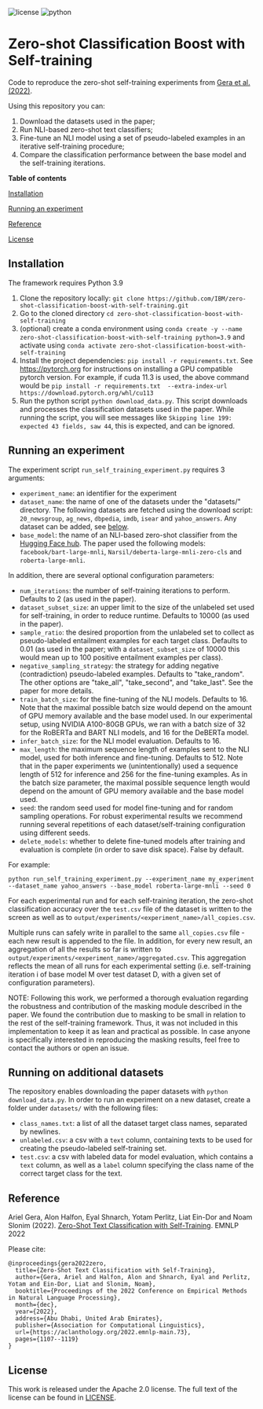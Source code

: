 ![license](https://img.shields.io/github/license/IBM/zero-shot-classification-boost-with-self-training)  ![python](https://img.shields.io/badge/python-3.9-blue)
# Zero-shot Classification Boost with Self-training

Code to reproduce the zero-shot self-training experiments from [Gera et al. (2022)](#reference). 

Using this repository you can: 

1. Download the datasets used in the paper;
2. Run NLI-based zero-shot text classifiers;
3. Fine-tune an NLI model using a set of pseudo-labeled examples in an iterative self-training procedure;
4. Compare the classification performance between the base model and the self-training iterations.


**Table of contents**

[Installation](#installation)

[Running an experiment](#running-an-experiment)

[Reference](#reference)

[License](#license)

## Installation
The framework requires Python 3.9
1. Clone the repository locally: 
   `git clone https://github.com/IBM/zero-shot-classification-boost-with-self-training.git`
2. Go to the cloned directory 
  `cd zero-shot-classification-boost-with-self-training`
3. (optional) create a conda environment using `conda create -y --name zero-shot-classification-boost-with-self-training python=3.9` and activate using `conda activate zero-shot-classification-boost-with-self-training`
4. Install the project dependencies: `pip install -r requirements.txt`. See https://pytorch.org for instructions on installing a GPU compatible pytorch version. For example, if cuda 11.3 is used, the above command would be `pip install -r requirements.txt  --extra-index-url https://download.pytorch.org/whl/cu113`
5. Run the python script `python download_data.py`.
This script downloads and processes the classification datasets used in the paper. While running the script, you will see messages like `Skipping line 199: expected 43 fields, saw 44`, this is expected, and can be ignored.

                         
## Running an experiment
The experiment script `run_self_training_experiment.py` requires 3 arguments:
- `experiment_name`: an identifier for the experiment
- `dataset_name`: the name of one of the datasets under the "datasets/" directory. The following datasets are fetched using the download script: `20_newsgroup`, `ag_news`, `dbpedia`, `imdb`, `isear` and `yahoo_answers`. Any dataset can be added, see [below](#running-on-additional-datasets).
- `base_model`: the name of an NLI-based zero-shot classifier from the [Hugging Face hub](https://huggingface.co/models?pipeline_tag=zero-shot-classification). The paper used the following models: `facebook/bart-large-mnli`, `Narsil/deberta-large-mnli-zero-cls` and `roberta-large-mnli`.

In addition, there are several optional configuration parameters:
- `num_iterations`: the number of self-training iterations to perform. Defaults to 2 (as used in the paper).
- `dataset_subset_size`: an upper limit to the size of the unlabeled set used for self-training, in order to reduce runtime. Defaults to 10000 (as used in the paper).
- `sample_ratio`: the desired proportion from the unlabeled set to collect as pseudo-labeled entailment examples for each target class. Defaults to 0.01 (as used in the paper; with a `dataset_subset_size` of 10000 this would mean up to 100 positive entailment examples per class).
- `negative_sampling_strategy`: the strategy for adding negative (contradiction) pseudo-labeled examples. Defaults to "take_random". The other options are "take_all", "take_second", and "take_last". See the paper for more details.
- `train_batch_size`: for the fine-tuning of the NLI models. Defaults to 16.
Note that the maximal possible batch size would depend on the amount of GPU memory available and the base model used. In our experimental setup, using NVIDIA A100-80GB GPUs, we ran with a batch size of 32 for the RoBERTa and BART NLI models, and 16 for the DeBERTa model.
- `infer_batch_size`: for the NLI model evaluation. Defaults to 16.
- `max_length`: the maximum sequence length of examples sent to the NLI model, used for both inference and fine-tuning. Defaults to 512. Note that in the paper experiments we (unintentionally) used a sequence length of 512 for inference and 256 for the fine-tuning examples. As in the batch size parameter, the maximal possible sequence length would depend on the amount of GPU memory available and the base model used.
- `seed`: the random seed used for model fine-tuning and for random sampling operations. For robust experimental results we recommend running several repetitions of each dataset/self-training configuration using different seeds.
- `delete_models`: whether to delete fine-tuned models after training and evaluation is complete (in order to save disk space). False by default.

For example: 

```python run_self_training_experiment.py --experiment_name my_experiment --dataset_name yahoo_answers --base_model roberta-large-mnli --seed 0```

For each experimental run and for each self-training iteration, the zero-shot classification accuracy over the `test.csv` file of the dataset is written to the screen as well as to `output/experiments/<experiment_name>/all_copies.csv`. 

Multiple runs can safely write in parallel to the same `all_copies.csv` file - each new result is appended to the file. In addition, for every new result, an aggregation of all the results so far is written to `output/experiments/<experiment_name>/aggregated.csv`. This aggregation reflects the mean of all runs for each experimental setting (i.e. self-training iteration i of base model M over test dataset D, with a given set of configuration parameters).

NOTE: Following this work, we performed a thorough evaluation regarding the robustness and contribution of the masking module described in the paper. We found the contribution due to masking to be small in relation to the rest of the self-training framework. Thus, it was not included in this implementation to keep it as lean and practical as possible. In case anyone is specifically interested in reproducing the masking results, feel free to contact the authors or open an issue.

## Running on additional datasets
The repository enables downloading the paper datasets with `python download_data.py`. In order to run an experiment on a new dataset, create a folder under `datasets/` with the following files:
- `class_names.txt`: a list of all the dataset target class names, separated by newlines.
- `unlabeled.csv`: a csv with a `text` column, containing texts to be used for creating the pseudo-labeled self-training set.
- `test.csv`: a csv with labeled data for model evaluation, which contains a `text` column, as well as a `label` column specifying the class name of the correct target class for the text.

## Reference
Ariel Gera, Alon Halfon, Eyal Shnarch, Yotam Perlitz, Liat Ein-Dor and Noam Slonim (2022). 
[Zero-Shot Text Classification with Self-Training](https://aclanthology.org/2022.emnlp-main.73). EMNLP 2022

Please cite: 
```
@inproceedings{gera2022zero,
  title={Zero-Shot Text Classification with Self-Training},
  author={Gera, Ariel and Halfon, Alon and Shnarch, Eyal and Perlitz, Yotam and Ein-Dor, Liat and Slonim, Noam},
  booktitle={Proceedings of the 2022 Conference on Empirical Methods in Natural Language Processing},
  month={dec},
  year={2022},
  address={Abu Dhabi, United Arab Emirates},
  publisher={Association for Computational Linguistics},
  url={https://aclanthology.org/2022.emnlp-main.73},
  pages={1107--1119}
}
```

## License
This work is released under the Apache 2.0 license. The full text of the license can be found in [LICENSE](LICENSE).
